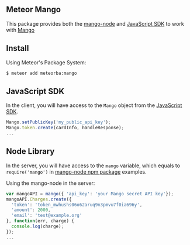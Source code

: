 ## Meteor Mango
This package provides both the [mango-node](https://github.com/mango/mango-node) and [JavaScript SDK](https://developers.getmango.com/en/tools/javascript-sdk/) to work with [Mango](https://getmango.com)

## Install
Using Meteor's Package System:
~~~sh
$ meteor add meteorba:mango
~~~

## JavaScript SDK
In the client, you will have access to the `Mango` object from the [JavaScript SDK](https://developers.getmango.com/en/tools/javascript-sdk/).
~~~js
Mango.setPublicKey('my_public_api_key');
Mango.token.create(cardInfo, handleResponse);
...
~~~

## Node Library
In the server, you will have access to the `mango` variable, which equals to `require('mango')` in [mango-node npm package](https://github.com/mango/mango-node) examples.

Using the mango-node in the server:
~~~js
var mangoAPI = mango({ 'api_key': 'your Mango secret API key'});
mangoAPI.Charges.create({
  'token': 'token_mwhushs06o62aruq9n3pmvu7f0ia696y',
  'amount': 2000,
  'email': 'test@example.org'
}, function(err, charge) {
  console.log(charge);
});
...
~~~
